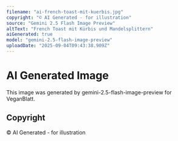 ```yaml
---
filename: "ai-french-toast-mit-kuerbis.jpg"
copyright: "© AI Generated - for illustration"
source: "Gemini 2.5 Flash Image Preview"
altText: "French Toast mit Kürbis und Mandelsplittern"
aiGenerated: true
model: "gemini-2.5-flash-image-preview"
uploadDate: "2025-09-04T09:43:38.909Z"
---
```


# AI Generated Image

This image was generated by gemini-2.5-flash-image-preview for VeganBlatt.

## Copyright
© AI Generated - for illustration
